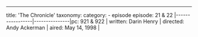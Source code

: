 ---
title: 'The Chronicle'
taxonomy:
    category:
        - episode
episode: 21 & 22 
|-----------------|---------------|pc: 921 & 922     |
written: Darin Henry   |
directed: Andy Ackerman |
aired: May 14, 1998  |
